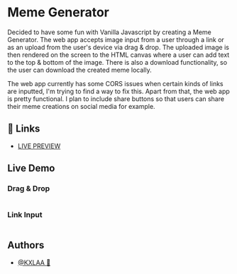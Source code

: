 # Meme Generator

Decided to have some fun with Vanilla Javascript by creating a Meme Generator. The web app accepts image input from a user through a link or as an upload from the user's device via drag & drop. The uploaded image is then rendered on the screen to the HTML canvas where a user can add text to the top & bottom of the image. There is also a download functionality, so the user can download the created meme locally. 

The web app currently has some CORS issues when certain kinds of links are inputted, I'm trying to find a way to fix this. Apart from that, the web app is pretty functional. I plan to include share buttons so that users can share their meme creations on social media for example.



## 🔗 Links

- [LIVE PREVIEW](https://kxlaa.github.io/JSP-08-meme-generator/)
  
## Live Demo

### Drag & Drop

![]()

### Link Input

![]()


## Authors

- [@KXLAA 🤙](https://github.com/KXLAA)
